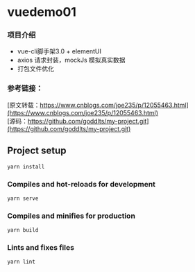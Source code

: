 # vuedemo01

### 项目介绍
* vue-cli脚手架3.0 + elementUI
* axios 请求封装，mockJs 模拟真实数据
* 打包文件优化

### 参考链接：
[原文转载：https://www.cnblogs.com/joe235/p/12055463.html](https://www.cnblogs.com/joe235/p/12055463.html)  
[源码：https://github.com/goddlts/my-project.git](https://github.com/goddlts/my-project.git)
## Project setup
```
yarn install
```

### Compiles and hot-reloads for development
```
yarn serve
```

### Compiles and minifies for production
```
yarn build
```

### Lints and fixes files
```
yarn lint
```


